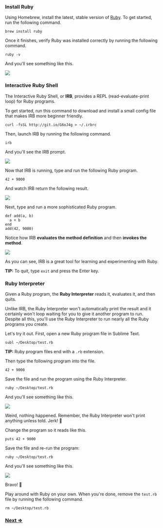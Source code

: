 ### Install Ruby

Using Homebrew, install the latest, stable version of [Ruby](https://www.ruby-lang.org/). To get started, run the following command.

```
brew install ruby
```

Once it finishes, verify Ruby was installed correctly by running the following command.

```
ruby -v
```

And you'll see something like this.

![](https://i.imgur.com/qi20rW3.png)


### Interactive Ruby Shell

The Interactive Ruby Shell, or **IRB**, provides a REPL (read-evaluate-print loop) for Ruby programs.

To get started, run this command to download and install a small config file that makes IRB more beginner friendly.

```
curl -fsSL http://git.io/G6oJ4g > ~/.irbrc
```

Then, launch IRB by running the following command.

```
irb
```

And you'll see the IRB prompt.

![](http://i.imgur.com/Ckn6ssE.png)

Now that IRB is running, type and run the following Ruby program.

```
42 + 9000
```

And watch IRB return the following result.

![](https://i.imgur.com/bMEtYp1.png)

Next, type and run a more sophisticated Ruby program.

```
def add(a, b)
  a + b
end
add(42, 9000)
```

Notice how IRB **evaluates the method definition** and then **invokes the method**.

![](https://i.imgur.com/QAQcpjZ.png)

As you can see, IRB is a great tool for learning and experimenting with Ruby.

**TIP:** To quit, type `exit` and press the Enter key.


### Ruby Interpreter

Given a Ruby program, the **Ruby Interpreter** reads it, evaluates it, and then quits.

Unlike IRB, the Ruby Interpreter won't automatically print the result and it certainly won't loop waiting for you to give it another program to run. Despite all this, you'll use the Ruby Interpreter to run nearly all the Ruby programs you create.

Let's try it out. First, open a new Ruby program file in Sublime Text.

```
subl ~/Desktop/test.rb
```

**TIP:** Ruby program files end with a `.rb` extension.

Then type the following program into the file.

```
42 + 9000
```

Save the file and run the program using the Ruby Interpreter.

```
ruby ~/Desktop/test.rb
```

And you'll see something like this.

![](https://i.imgur.com/SVn8Wko.png)

Weird, nothing happened. Remember, the Ruby Interpreter won't print anything unless told. Jerk! :triumph:

Change the program so it reads like this.

```
puts 42 + 9000
```

Save the file and re-run the program:

```
ruby ~/Desktop/test.rb
```

And you'll see something like this.

![](https://i.imgur.com/7ejO4L1.png)

Bravo! :tada:

Play around with Ruby on your own. When you're done, remove the `test.rb` file by running the following command.

```
rm ~/Desktop/test.rb
```


### [Next ⇒](2_project.md)
